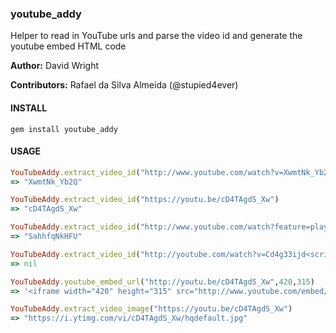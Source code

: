 ### youtube_addy
Helper to read in YouTube urls and parse the video id and generate the youtube embed HTML code

**Author:** David Wright

**Contributors:** Rafael da Silva Almeida (@stupied4ever)


#### INSTALL
`gem install youtube_addy`


#### USAGE
```ruby
YouTubeAddy.extract_video_id("http://www.youtube.com/watch?v=XwmtNk_Yb2Q")
=> "XwmtNk_Yb2Q"
```

```ruby
YouTubeAddy.extract_video_id("https://youtu.be/cD4TAgdS_Xw")
=> "cD4TAgdS_Xw"
```

```ruby
YouTubeAddy.extract_video_id("http://www.youtube.com/watch?feature=player_embedded&v=SahhfqNkHFU")
=> "SahhfqNkHFU"
```

```ruby
YouTubeAddy.extract_video_id("http://youtube.com/watch?v=Cd4g33ijd<script>this_should_not_be_here</scipt>")
=> nil
```

```ruby
YouTubeAddy.youtube_embed_url("http://youtu.be/cD4TAgdS_Xw",420,315)
=> '<iframe width="420" height="315" src="http://www.youtube.com/embed/cD4TAgdS_Xw" frameborder="0" allowfullscreen></iframe>'
```

```ruby
YouTubeAddy.extract_video_image("https://youtu.be/cD4TAgdS_Xw")
=> "https://i.ytimg.com/vi/cD4TAgdS_Xw/hqdefault.jpg"
```
